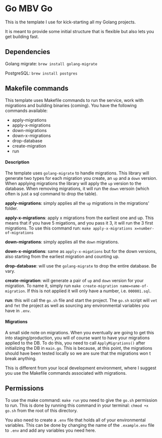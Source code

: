 # Go MBV Go 
This is the template I use for kick-starting all my Golang projects.

It is meant to provide some initial structure that is flexible but also lets you get building fast.

## Dependencies
Golang migrate: `brew install golang-migrate`

PostgreSQL: `brew install postgres`

## Makefile commands
This template uses Makefile commands to run the service, work with migrations and building binaries (coming). You have the following commands available:
- apply-migrations
- apply-x-migrations
- down-migrations
- down-x-migrations
- drop-database
- create-migration
- run 
  
#### Description 
The template uses `golang-migrate` to handle migrations. This library will generate two types for each migration you create, an `up` and a `down` version. When applying migrations the library will apply the `up` version to the database. When removing migrations, it will run the `down` versoin (which often is just a sql command to drop the table). 

**apply-migrations**: simply applies all the `up` migrations in the migrations' folder.

**apply-x-migrations**: apply x migrations from the earliest one and up. This means that if you have 5 migations, and you pass it 3, it will run the 3 first migrations. To use this command run: `make apply-x-migrations x=number-of-migrations` 

**down-migrations**: simply applies all the `down` migrations. 

**down-x-migrations**: same as `apply-x-migations` but for the down versions, also starting from the earliest migration and counting up.

**drop-database**: will use the `golang-migrate` to drop the entire database. Be vary.

**create-migration**: will generate a pair of `up` and `down` version for your migration. To name it, simply run `make create-migration name=name-of-migration`. If this
is not applied it will only have a number, i.e. `000001.sql`.

**run**: this will call the `go.sh` file and start the project. The `go.sh` script will `vet` and `fmt` the project as well as sourcing any
environmental variables you have in `.env`.

#### Migrations
A small side note on migrations. When you eventually are going to get this into staging/production, you will of course want to have your migrations applied to the DB. To do this, you need to call `ApplyMigrations()` after initializing the DB in `main.go`. This is because, at this point, the migrations should have been tested locally so we are sure that the migrations won
t break anything.

This is different from your local development environment, where I suggest you use the Makefile commands associated with migrations.

## Permissions
To use the make command: `make run` you need to give the `go.sh` permission to run. This is done by running this command in your terminal: `chmod +x go.sh` from the root of this directory.

You also need to create a `.env` file that holds all of your environmental variables. This can be done by changing the name of the `.example.env` file to `.env` and add any variables you need here.

